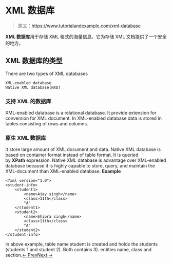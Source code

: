 # XML 数据库

> 原文：<https://www.tutorialandexample.com/xml-database>

**XML 数据库**用于存储 XML 格式的海量信息。它为存储 XML 文档提供了一个安全的地方。

## XML 数据库的类型

There are two types of XML databases

```
XML-enabled database
Native XML database(NXD)
```

### 支持 XML 的数据库

XML-enabled database is a relational database. It provide extension for conversion for XML document. In XML-enabled database data is stored in tables consisting of rows and columns.

### 原生 XML 数据库

It store large amount of XML document and data. Native XML database is based on container format instead of table format. It is queried by **XPath** expression. Native XML database is advantage over XML-enabled database because it is highly capable to store, query, and maintain the XML-document than XML-enabled database. **Example**

```
<?xml version="1.0">  
<student-info>  
    <student1>  
        <name>Ajay singh</name>  
        <class>11th</class>  
        "A"  
    </student1>  
    <student2>  
        <name>Shipra singh</name>  
        <class>11th</class>  
        "A"  
    </student2>  
</student-info>
```

In above example, table name student is created and holds the students (students 1 and student 2). Both contains 3). entities name, class and section.[← Prev](https://www.tutorialandexample.com/xml-namespace)[Next →](https://www.tutorialandexample.com/xml-parser)